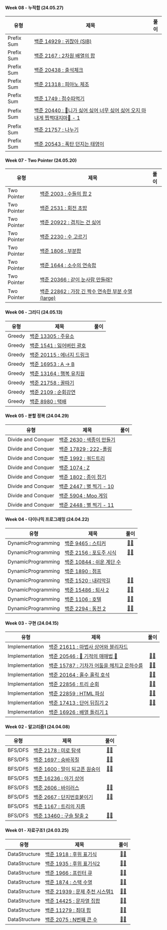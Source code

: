 #### Week 08 - 누적합 (24.05.27)

| 유형          | 제목                                                                    | 풀이 |
| ------------- | ----------------------------------------------------------------------- | :--: |
| Prefix Sum | [백준 14929 : 귀찮아 (SIB)](https://www.acmicpc.net/problem/14929) |
| Prefix Sum | [백준 2167 : 2차원 배열의 합](https://www.acmicpc.net/problem/2167) |
| Prefix Sum | [백준 20438 : 출석체크](https://www.acmicpc.net/problem/20438) |
| Prefix Sum | [백준 21318 : 피아노 체조](https://www.acmicpc.net/problem/21318) |
| Prefix Sum | [백준 1749 : 점수따먹기](https://www.acmicpc.net/problem/1749) |
| Prefix Sum | [백준 20440 : 🎵니가 싫어 싫어 너무 싫어 싫어 오지 마 내게 찝쩍대지마🎵 - 1](https://www.acmicpc.net/problem/20440) |
| Prefix Sum | [백준 21757 : 나누기](https://www.acmicpc.net/problem/21757) |
| Prefix Sum | [백준 20543 : 폭탄 던지는 태영이](https://www.acmicpc.net/problem/20543) |

#### Week 07 - Two Pointer (24.05.20)

| 유형          | 제목                                                                    | 풀이 |
| ------------- | ----------------------------------------------------------------------- | :--: |
| Two Pointer | [백준 2003 : 수들의 합 2](https://www.acmicpc.net/problem/2003)         |
| Two Pointer | [백준 2531 : 회전 초밥](https://www.acmicpc.net/problem/2531)        |
| Two Pointer | [백준 20922 : 겹치는 건 싫어](https://www.acmicpc.net/problem/20922)           |
| Two Pointer | [백준 2230 : 수 고르기](https://www.acmicpc.net/problem/2230)           |
| Two Pointer | [백준 1806 : 부분합](https://www.acmicpc.net/problem/1806) |
| Two Pointer | [백준 1644 : 소수의 연속합](https://www.acmicpc.net/problem/1644)       |
| Two Pointer | [백준 20366 : 같이 눈사람 만들래?](https://www.acmicpc.net/problem/20366)           |
| Two Pointer | [백준 22862 : 가장 긴 짝수 연속한 부분 수열 (large)](https://www.acmicpc.net/problem/22862)         |


#### Week 06 - 그리디 (24.05.13)

| 유형   | 제목                                                                | 풀이 |
| ------ | ------------------------------------------------------------------- | :--: |
| Greedy | [백준 13305 : 주유소](https://www.acmicpc.net/problem/13305)        |
| Greedy | [백준 1541 : 잃어버린 괄호](https://www.acmicpc.net/problem/1541)   |
| Greedy | [백준 20115 : 에너지 드링크](https://www.acmicpc.net/problem/20115) |
| Greedy | [백준 16953 : A → B](https://www.acmicpc.net/problem/16953)         |
| Greedy | [백준 13164 : 행복 유치원](https://www.acmicpc.net/problem/13164)   |      |
| Greedy | [백준 21758 : 꿀따기](https://www.acmicpc.net/problem/21758)        |
| Greedy | [백준 2109 : 순회강연](https://www.acmicpc.net/problem/2109)        |
| Greedy | [백준 8980 : 택배](https://www.acmicpc.net/problem/8980)            |


#### Week 05 - 분할 정복 (24.04.29)

| 유형               | 제목                                                              | 풀이 |
| ------------------ | ----------------------------------------------------------------- | :--: |
| Divide and Conquer | [백준 2630 : 색종이 만들기](https://www.acmicpc.net/problem/2630) |
| Divide and Conquer | [백준 17829 : 222-폴링](https://www.acmicpc.net/problem/17829)    |
| Divide and Conquer | [백준 1992 : 쿼드트리](https://www.acmicpc.net/problem/1992)      |
| Divide and Conquer | [백준 1074 : Z](https://www.acmicpc.net/problem/1074)             |
| Divide and Conquer | [백준 1802 : 종이 접기](https://www.acmicpc.net/problem/1802)     |
| Divide and Conquer | [백준 2447 : 별 찍기 - 10](https://www.acmicpc.net/problem/2447)  |
| Divide and Conquer | [백준 5904 : Moo 게임](https://www.acmicpc.net/problem/5904)      |
| Divide and Conquer | [백준 2448 : 별 찍기 - 11](https://www.acmicpc.net/problem/2448)  |


#### Week 04 - 다이나믹 프로그래밍 (24.04.22)

| 유형               | 제목                                                               | 풀이 |
| ------------------ | ------------------------------------------------------------------ | :--: |
| DynamicProgramming | [백준 9465 : 스티커](https://www.acmicpc.net/problem/9465)         | [👩‍💻](https://github.com/APS-Alogrithm-Problem-Solving/APS/blob/main/comgongdaeng/DynamicProgramming/BOJ_9465.py)
| DynamicProgramming | [백준 2156 : 포도주 시식](https://www.acmicpc.net/problem/2156)    | [👩‍💻](https://github.com/APS-Alogrithm-Problem-Solving/APS/blob/main/comgongdaeng/DynamicProgramming/BOJ_2156.py)
| DynamicProgramming | [백준 10844 : 쉬운 계단 수](https://www.acmicpc.net/problem/10844) | 
| DynamicProgramming | [백준 1890 : 점프](https://www.acmicpc.net/problem/1890)           | 
| DynamicProgramming | [백준 1520 : 내리막길](https://www.acmicpc.net/problem/1520)       | [👩‍💻](https://github.com/APS-Alogrithm-Problem-Solving/APS/blob/main/comgongdaeng/DynamicProgramming/BOJ_1520.py)
| DynamicProgramming | [백준 15486 : 퇴사 2](https://www.acmicpc.net/problem/15486)       | [👩‍💻](https://github.com/APS-Alogrithm-Problem-Solving/APS/blob/main/comgongdaeng/DynamicProgramming/BOJ_15486.py)
| DynamicProgramming | [백준 1106 : 호텔](https://www.acmicpc.net/problem/1106)           | [👩‍💻](https://github.com/APS-Alogrithm-Problem-Solving/APS/blob/main/comgongdaeng/DynamicProgramming/BOJ_1106.py)
| DynamicProgramming | [백준 2294 : 동전 2](https://www.acmicpc.net/problem/2294)         | [👩‍💻](https://github.com/APS-Alogrithm-Problem-Solving/APS/blob/main/comgongdaeng/DynamicProgramming/BOJ_2294.py)

#### Week 03 - 구현 (24.04.15)

| 유형    | 제목                                                                   | 풀이 |
| ------- | ---------------------------------------------------------------------- | :--: |
| Implementation | [백준 21611 : 마법사 상어와 블리자드](https://www.acmicpc.net/problem/21611)          | 
| Implementation | [백준 20546 : 🐜 기적의 매매법 🐜](https://www.acmicpc.net/problem/20546)           | [👩‍💻](https://github.com/APS-Alogrithm-Problem-Solving/APS/blob/main/comgongdaeng/Implementation/BOJ_20546.py)
| Implementation | [백준 15787 : 기차가 어둠을 헤치고 은하수를](https://www.acmicpc.net/problem/15787) | [👩‍💻](https://github.com/APS-Alogrithm-Problem-Solving/APS/blob/main/comgongdaeng/Implementation/BOJ_15787.py)
| Implementation | [백준 20164 : 홀수 홀릭 호석](https://www.acmicpc.net/problem/20164)      | [👩‍💻](https://github.com/APS-Alogrithm-Problem-Solving/APS/blob/main/comgongdaeng/Implementation/BOJ_20164.py)
| Implementation | [백준 22856 : 트리 순회](https://www.acmicpc.net/problem/22856)        | [👩‍💻](https://github.com/APS-Alogrithm-Problem-Solving/APS/blob/main/comgongdaeng/Implementation/BOJ_22856.py)
| Implementation | [백준 22859 : HTML 파싱](https://www.acmicpc.net/problem/22859)           | [👩‍💻](https://github.com/APS-Alogrithm-Problem-Solving/APS/blob/main/comgongdaeng/Implementation/BOJ_22859.py)
| Implementation | [백준 17413 : 단어 뒤집기 2](https://www.acmicpc.net/problem/17413)     | [👩‍💻](https://github.com/APS-Alogrithm-Problem-Solving/APS/blob/main/comgongdaeng/Implementation/BOJ_17413.py)
| Implementation | [백준 16926 : 배열 돌리기 1](https://www.acmicpc.net/problem/16926)        |


#### Week 02 - 알고리즘1 (24.04.08)

| 유형    | 제목                                                                   | 풀이 |
| ------- | ---------------------------------------------------------------------- | :--: |
| BFS/DFS | [백준 2178 : 미로 탐색](https://www.acmicpc.net/problem/2178)          | [👩‍💻](https://github.com/APS-Alogrithm-Problem-Solving/APS/blob/main/comgongdaeng/BFS_DFS/BOJ_2178.py)
| BFS/DFS | [백준 1697 : 숨바꼭질](https://www.acmicpc.net/problem/1697)           | [👩‍💻](https://github.com/APS-Alogrithm-Problem-Solving/APS/blob/main/comgongdaeng/BFS_DFS/BOJ_1697.py)
| BFS/DFS | [백준 1600 : 말이 되고픈 원숭이](https://www.acmicpc.net/problem/1600) | [👩‍💻](https://github.com/APS-Alogrithm-Problem-Solving/APS/blob/main/comgongdaeng/BFS_DFS/BOJ_1600.py)
| BFS/DFS | [백준 16236 : 아기 상어](https://www.acmicpc.net/problem/16236)        | 
| BFS/DFS | [백준 2606 : 바이러스](https://www.acmicpc.net/problem/2606)           | [👩‍💻](https://github.com/APS-Alogrithm-Problem-Solving/APS/blob/main/comgongdaeng/BFS_DFS/BOJ_2606.py)
| BFS/DFS | [백준 2667 : 단지번호붙이기](https://www.acmicpc.net/problem/2667)     | [👩‍💻](https://github.com/APS-Alogrithm-Problem-Solving/APS/blob/main/comgongdaeng/BFS_DFS/BOJ_2267.py)
| BFS/DFS | [백준 1167 : 트리의 지름](https://www.acmicpc.net/problem/1167)        | 
| BFS/DFS | [백준 13460 : 구슬 탈출 2](https://www.acmicpc.net/problem/13460)      | [👩‍💻](https://github.com/APS-Alogrithm-Problem-Solving/APS/blob/main/comgongdaeng/BFS_DFS/BOJ_13460.py)


#### Week 01 - 자료구조1 (24.03.25)

| 유형          | 제목                                                                    | 풀이 |
| ------------- | ----------------------------------------------------------------------- | :--: |
| DataStructure | [백준 1918 : 후위 표기식](https://www.acmicpc.net/problem/1918)         | [👩‍💻](https://github.com/APS-Alogrithm-Problem-Solving/APS/blob/main/comgongdaeng/DataStructure/BOJ_1918.py) 
| DataStructure | [백준 1935 : 후위 표기식2](https://www.acmicpc.net/problem/1935)        | [👩‍💻](https://github.com/APS-Alogrithm-Problem-Solving/APS/blob/main/comgongdaeng/DataStructure/BOJ_1935.py)
| DataStructure | [백준 1966 : 프린터 큐](https://www.acmicpc.net/problem/1966)           | [👩‍💻](https://github.com/APS-Alogrithm-Problem-Solving/APS/blob/main/comgongdaeng/DataStructure/BOJ_1966.py)
| DataStructure | [백준 1874 : 스택 수열](https://www.acmicpc.net/problem/1874)           | [👩‍💻](https://github.com/APS-Alogrithm-Problem-Solving/APS/blob/main/comgongdaeng/DataStructure/BOJ_1874.py)
| DataStructure | [백준 21939 : 문제 추천 시스템1](https://www.acmicpc.net/problem/21939) | [👩‍💻](https://github.com/APS-Alogrithm-Problem-Solving/APS/blob/main/comgongdaeng/DataStructure/BOJ_21939.py)
| DataStructure | [백준 14425 : 문자열 집합](https://www.acmicpc.net/problem/14425)       | [👩‍💻](https://github.com/APS-Alogrithm-Problem-Solving/APS/blob/main/comgongdaeng/DataStructure/BOJ_14425.py)
| DataStructure | [백준 11279 : 최대 힙](https://www.acmicpc.net/problem/11279)           | [👩‍💻](https://github.com/APS-Alogrithm-Problem-Solving/APS/blob/main/comgongdaeng/DataStructure/BOJ_11279.py)
| DataStructure | [백준 2075 : N번째 큰 수](https://www.acmicpc.net/problem/2075)         | [👩‍💻](https://github.com/APS-Alogrithm-Problem-Solving/APS/blob/main/comgongdaeng/DataStructure/BOJ_2075.py)